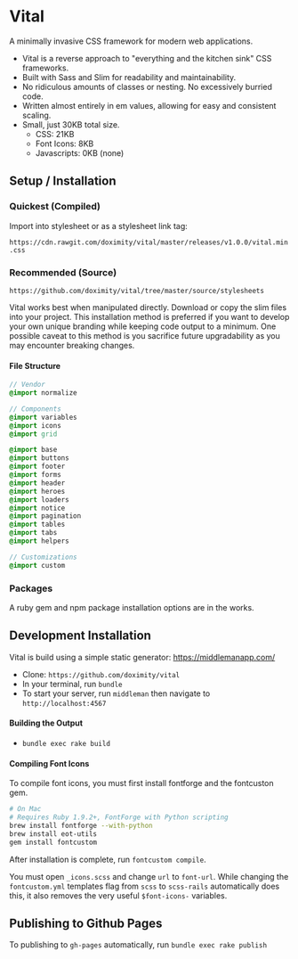 # Vital

A minimally invasive CSS framework for modern web applications.

- Vital is a reverse approach to "everything and the kitchen sink" CSS frameworks.
- Built with Sass and Slim for readability and maintainability.
- No ridiculous amounts of classes or nesting. No excessively burried code.
- Written almost entirely in em values, allowing for easy and consistent scaling.
- Small, just 30KB total size.
  - CSS: 21KB
  - Font Icons: 8KB
  - Javascripts: 0KB (none)

## Setup / Installation

### Quickest (Compiled)

Import into stylesheet or as a stylesheet link tag:

`https://cdn.rawgit.com/doximity/vital/master/releases/v1.0.0/vital.min.css`

### Recommended (Source)

`https://github.com/doximity/vital/tree/master/source/stylesheets`

Vital works best when manipulated directly. Download or copy the slim files into your project. This installation method is preferred if you want to develop your own unique branding while keeping code output to a minimum. One possible caveat to this method is you sacrifice future upgradability as you may encounter breaking changes.

#### File Structure

```sass
// Vendor
@import normalize

// Components
@import variables
@import icons
@import grid

@import base
@import buttons
@import footer
@import forms
@import header
@import heroes
@import loaders
@import notice
@import pagination
@import tables
@import tabs
@import helpers

// Customizations
@import custom
```

### Packages

A ruby gem and npm package installation options are in the works.

## Development Installation

Vital is build using a simple static generator: https://middlemanapp.com/

- Clone: `https://github.com/doximity/vital`
- In your terminal, run `bundle`
- To start your server, run `middleman` then navigate to `http://localhost:4567`

#### Building the Output

- `bundle exec rake build`

#### Compiling Font Icons

To compile font icons, you must first install fontforge and the fontcuston gem.

```bash
# On Mac
# Requires Ruby 1.9.2+, FontForge with Python scripting
brew install fontforge --with-python
brew install eot-utils
gem install fontcustom
```

After installation is complete, run `fontcustom compile`.

You must open `_icons.scss` and change `url` to `font-url`. While changing the `fontcustom.yml` templates flag from `scss` to `scss-rails` automatically does this, it also removes the very useful `$font-icons-` variables.

## Publishing to Github Pages

To publishing to `gh-pages` automatically, run `bundle exec rake publish`
